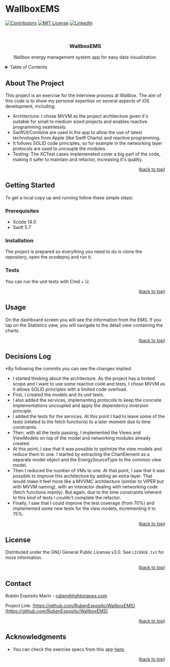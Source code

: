 # WallboxEMS

<!-- Improved compatibility of back to top link: See: https://github.com/othneildrew/Best-README-Template/pull/73 -->
<a name="readme-top"></a>
<!--
*** Thanks for checking out the Best-README-Template. If you have a suggestion
*** that would make this better, please fork the repo and create a pull request
*** or simply open an issue with the tag "enhancement".
*** Don't forget to give the project a star!
*** Thanks again! Now go create something AMAZING! :D
-->



<!-- PROJECT SHIELDS -->
<!--
*** I'm using markdown "reference style" links for readability.
*** Reference links are enclosed in brackets [ ] instead of parentheses ( ).
*** See the bottom of this document for the declaration of the reference variables
*** for contributors-url, forks-url, etc. This is an optional, concise syntax you may use.
*** https://www.markdownguide.org/basic-syntax/#reference-style-links
-->
[![Contributors][contributors-shield]][contributors-url]
[![MIT License][license-shield]][license-url]
[![LinkedIn][linkedin-shield]][linkedin-url]



<!-- PROJECT LOGO -->
<br />
<h3 align="center">WallboxEMS</h3>

  <p align="center">
    Wallbox energy management system app for easy data visualization.
    <br />
  </p>
</div>



<!-- TABLE OF CONTENTS -->
<details>
  <summary>Table of Contents</summary>
  <ol>
    <li>
      <a href="#about-the-project">About The Project</a>
    </li>
    <li>
      <a href="#getting-started">Getting Started</a>
      <ul>
        <li><a href="#prerequisites">Prerequisites</a></li>
        <li><a href="#installation">Installation</a></li>
        <li><a href="#tests">Tests</a></li>
      </ul>
    </li>
    <li><a href="#usage">Usage</a></li>
    <li><a href="#decisions-log">Decisions Log</a></li>
    <li><a href="#license">License</a></li>
    <li><a href="#contact">Contact</a></li>
    <li><a href="#acknowledgments">Acknowledgments</a></li>
  </ol>
</details>



<!-- ABOUT THE PROJECT -->
## About The Project

This project is an exercise for the interview process at Wallbox. The aim of this code is to show my personal expertise on several aspects of iOS development, including:

- Architecture: I chose MVVM as the project architecture given it's suitable for small to medium sized projects and enables reactive programming seamlessly.
- SwiftUI/Combine are used in the app to allow the use of latest technologies from Apple (like Swift Charts) and reactive programming.
- It follows SOLID code principles, so for example in the networking layer protocols are used to uncouple the modules.
- Testing: The XCTest cases implemeneted cover a big part of the code, making it safer to maintain and refactor, increasing it's quality.

<p align="right">(<a href="#readme-top">back to top</a>)</p>



<!-- GETTING STARTED -->
## Getting Started

To get a local copy up and running follow these simple steps:

### Prerequisites

- Xcode 14.0
- Swift 5.7

### Installation

The project is prepared so everything you need to do is clone the repository, open the xcodeproj and run it.

### Tests

You can run the unit tests with Cmd + U.

<p align="right">(<a href="#readme-top">back to top</a>)</p>



<!-- USAGE EXAMPLES -->
## Usage

On the dashboard screen you will see the information from the EMS. If you tap on the Statistics view, you will navigate to the detail view containing the charts.

<p align="right">(<a href="#readme-top">back to top</a>)</p>



<!-- DECISIONS LOG -->
## Decisions Log

*By following the commits you can see the changes implied

- I started thinking about the architecture. As the project has a limited scope and I want to use some reactive code and tests, I chose MVVM as it allows SOLID principles with a limited code overload.
- First, I created the models and its unit tests.
- I also added the services, implementing protocols to keep the concrete implementations uncoupled and apply the dependency inversion principle.
- I added the tests for the services. At this point I had to leave some of the tests (related to the fetch functions) to a later moment due to time constraints.
- Then, with all the tests passing, I implemented the Views and ViewModels on top of the model and networking modules already created.
- At this point, I saw that it was possible to optimize the view models and reduce them to one. I started by extracting the ChartElement as a separate model object and the EnergySourceType to the common view model.
- Then I reduced the number of VMs to one. At that point, I saw that it was possible to improve this architecture by adding an extra layer. That would make it feel more like a MVVMC architecture (similar to VIPER but with MVVM naming), with an interactor dealing with networking code (fetch functions mainly). But again, due to the time constraints inherent to this kind of tests I couldn't complete the refactor.
- Finally, I saw that I could improve the test coverage (from 70%) and implemented some new tests for the view models, incrementing it to 75%.


<p align="right">(<a href="#readme-top">back to top</a>)</p>



<!-- LICENSE -->
## License

Distributed under the GNU General Public License v3.0. See `LICENSE.txt` for more information.

<p align="right">(<a href="#readme-top">back to top</a>)</p>



<!-- CONTACT -->
## Contact

Rubén Expósito Marín - ruben@lightonapps.com

Project Link: [https://github.com/RubenEsposito/WallboxEMS](https://github.com/RubenEsposito/WallboxEMS)

<p align="right">(<a href="#readme-top">back to top</a>)</p>



<!-- ACKNOWLEDGMENTS -->
## Acknowledgments

* You can check the exercise specs from this app [here](https://gitlab.com/carandahe/ems-demo-project).

<p align="right">(<a href="#readme-top">back to top</a>)</p>



<!-- MARKDOWN LINKS & IMAGES -->
<!-- https://www.markdownguide.org/basic-syntax/#reference-style-links -->
[contributors-shield]: https://img.shields.io/github/contributors/RubenEsposito/WallboxEMS.svg?style=for-the-badge
[contributors-url]: https://github.com/RubenEsposito/WallboxEMS/graphs/contributors
[license-shield]: https://img.shields.io/github/license/RubenEsposito/WallboxEMS.svg?style=for-the-badge
[license-url]: https://github.com/RubenEsposito/WallboxEMS/blob/master/LICENSE.txt
[linkedin-shield]: https://img.shields.io/badge/-LinkedIn-black.svg?style=for-the-badge&logo=linkedin&colorB=555
[linkedin-url]: https://linkedin.com/in/rubenexposito
